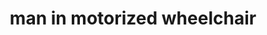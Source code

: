 ---
layout: smileys&emotion
title: man in motorized wheelchair
emoji: man_in_motorized_wheelchair
permalink: 👨‍🦼.html
image: assets/img/3moji/man_in_motorized_wheelchair.png
---